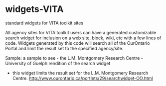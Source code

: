 widgets-VITA
============

standard widgets for VITA toolkit sites

All agency sites for VITA toolkit users can have a generated customizable search widget for inclusion on a web site, block, wiki, etc with a few lines of code.  Widgets generated by this code will search all of the OurOntario Portal and limit the result set to the specified agency/site.

Sample:
a sample to see  -  the L.M. Montgomery Research Centre - University of Guelph rendition of the search widget 
- this widget limits the result set for the L.M. Montgomery Research Centre.
          http://www.ourontario.ca/portlets/29/searchwidget-OO.html
